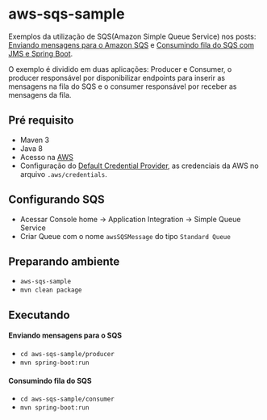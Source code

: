 # aws-sqs-sample

Exemplos da utilização de SQS(Amazon Simple Queue Service) nos posts: [Enviando mensagens para o Amazon SQS](https://wp.me/p5RSbg-iE) e [Consumindo fila do SQS com JMS e Spring Boot](https://wp.me/p5RSbg-iG).

O exemplo é dividido em duas aplicações: Producer e Consumer, o producer responsável por disponibilizar endpoints para inserir as mensagens na fila do SQS e o consumer responsável por receber as mensagens da fila.

## Pré requisito

- Maven 3
- Java 8
- Acesso na [AWS](console.aws.amazon.com) 
- Configuração do [Default Credential Provider](http://docs.aws.amazon.com/pt_br/sdk-for-java/v1/developer-guide/credentials.html), as credenciais da AWS no arquivo ```.aws/credentials```.

## Configurando SQS

- Acessar Console home -> Application Integration -> Simple Queue Service 
- Criar Queue com o nome ```awsSQSMessage``` do tipo ```Standard Queue```

## Preparando ambiente

- ```aws-sqs-sample```
- ```mvn clean package```

## Executando 

#### Enviando mensagens para o SQS

- ```cd aws-sqs-sample/producer```
- ```mvn spring-boot:run```


#### Consumindo fila do SQS

- ```cd aws-sqs-sample/consumer```
- ```mvn spring-boot:run```
